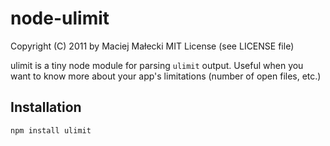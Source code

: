 # node-ulimit
Copyright (C) 2011 by Maciej Małecki
MIT License (see LICENSE file)

ulimit is a tiny node module for parsing `ulimit` output. Useful when you want to know more about your app's limitations (number of open files, etc.)

## Installation

    npm install ulimit

